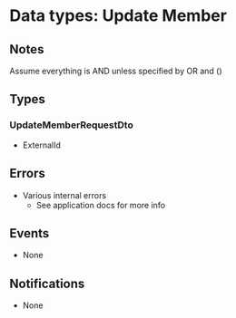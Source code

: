 # Data types: Update Member

## Notes

Assume everything is AND unless specified by OR and ()

## Types

### UpdateMemberRequestDto

- ExternalId

## Errors

- Various internal errors
  - See application docs for more info

## Events

- None

## Notifications

- None
